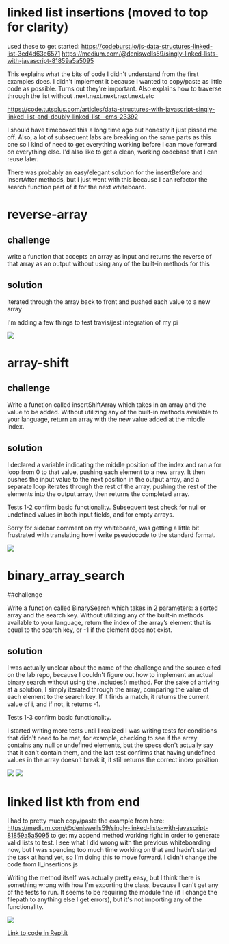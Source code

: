 # linked list insertions (moved to top for clarity)

used these to get started:
https://codeburst.io/js-data-structures-linked-list-3ed4d63e6571
https://medium.com/@deniswells59/singly-linked-lists-with-javascript-81859a5a5095


This explains what the bits of code I didn't understand from the first examples does.  I didn't implement it because I wanted to copy/paste as little code as possible.  Turns out they're important.  Also explains how to traverse through the list without .next.next.next.next.next.etc

https://code.tutsplus.com/articles/data-structures-with-javascript-singly-linked-list-and-doubly-linked-list--cms-23392

I should have timeboxed this a long time ago but honestly it just pissed me off.  Also, a lot of subsequent labs are breaking on the same parts as this one so I kind of need to get everything working before I can move forward on everything else.  I'd also like to get a clean, working codebase that I can reuse later.

There was probably an easy/elegant solution for the insertBefore and insertAfter methods, but I just went with this because I can refactor the search function part of it for the next whiteboard.



# reverse-array

## challenge

write a function that accepts an array as input and returns the reverse of that array as an output without using any of the built-in methods for this

## solution

iterated through the array back to front and pushed each value to a new array

I'm adding a few things to test travis/jest integration of my pi

<img src="https://github.com/icathaid/data-structures-and-algorithms/blob/master/assets/array_reverse.png">



# array-shift

## challenge

Write a function called insertShiftArray which takes in an array and the value to be added. Without utilizing any of the built-in methods available to your language, return an array with the new value added at the middle index.

## solution

I declared a variable indicating the middle position of the index and ran a for loop from 0 to that value, pushing each element to a new array.  It then pushes the input value to the next position in the output array, and a separate loop iterates through the rest of the array, pushing the rest of the elements into the output array, then returns the completed array.

Tests 1-2 confirm basic functionality.
Subsequent test check for null or undefined values in both input fields, and for empty arrays.  

Sorry for sidebar comment on my whiteboard, was getting a little bit frustrated with translating how i write pseudocode to the standard format.

<img src="https://github.com/icathaid/data-structures-and-algorithms/blob/master/assets/array_shft.jpg">


# binary_array_search

##challenge

Write a function called BinarySearch which takes in 2 parameters: a sorted array and the search key. Without utilizing any of the built-in methods available to your language, return the index of the array’s element that is equal to the search key, or -1 if the element does not exist.

## solution

I was actually unclear about the name of the challenge and the source cited on the lab repo, because I couldn't figure out how to implement an actual binary search without using the .includes() method.  For the sake of arriving at a solution, I simply iterated through the array, comparing the value of each element to the search key.  If it finds a match, it returns the current value of i, and if not, it returns -1.  

Tests 1-3 confirm basic functionality.

I started writing more tests until I realized I was writing tests for conditions that didn't need to be met, for example, checking to see if the array contains any null or undefined elements, but the specs don't actually say that it can't contain them, and the last test confirms that having undefined values in the array doesn't break it, it still returns the correct index position.

<img src = "https://github.com/icathaid/data-structures-and-algorithms/blob/master/assets/array_binary_search_1.jpg">
<img src="https://github.com/icathaid/data-structures-and-algorithms/blob/master/assets/array_binary_search_2.jpg">



# linked list kth from end

I had to pretty much copy/paste the example from here:
https://medium.com/@deniswells59/singly-linked-lists-with-javascript-81859a5a5095
to get my append method working right in order to generate valid lists to test.  I see what I did wrong with the previous whiteboarding now, but I was spending too much time working on that and hadn't started the task at hand yet, so I'm doing this to move forward.  I didn't change the code from ll_insertions.js

Writing the method itself was actually pretty easy, but I think there is something wrong with how I'm exporting the class, because I can't get any of the tests to run.  It seems to be requiring the module fine (if I change the filepath to anything else I get errors), but it's not importing any of the functionality.  

<img src = "https://github.com/icathaid/data-structures-and-algorithms/blob/master/assets/ll_kth_from_end.jpg">

<a href src="https://repl.it/repls/DeepDopeyArchives">Link to code in Repl.it</a>
